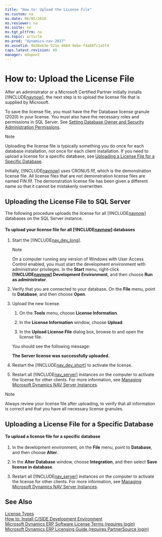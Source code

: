 ```yaml
---
title: "How to: Upload the License File"
ms.custom: na
ms.date: 06/05/2016
ms.reviewer: na
ms.suite: na
ms.tgt_pltfrm: na
ms.topic: article
ms-prod: "dynamics-nav-2017"
ms.assetid: 9a36eb3e-521e-4684-9ebe-f4ab8fc1a5fd
caps.latest.revision: 40
manager: edupont
---
```

# How to: Upload the License File
After an administrator or a Microsoft Certified Partner initially installs [!INCLUDE[navnow](includes/navnow_md.md)], the next step is to upload the license file that is supplied by Microsoft.  

 To save the license file, you must have the Per Database license granule \(2020\) in your license. You must also have the necessary roles and permissions in SQL Server. See [Setting Database Owner and Security Administration Permissions](Setting-Database-Owner-and-Security-Administration-Permissions.md).  

> [!NOTE]  
>  Uploading the license file is typically something you do once for each database installation, not once for each client installation. If you need to upload a license for a specific database, see [Uploading a License File for a Specific Database](How-to--Upload-the-License-File.md#UploadtoDatabase).  

 Initially, [!INCLUDE[navnow](includes/navnow_md.md)] uses CRONUS.flf, which is the demonstration license file. All license files that are not demonstration license files are named FIN.flf. The demonstration license file has been given a different name so that it cannot be mistakenly overwritten.  

## Uploading the License File to SQL Server  
 The following procedure uploads the license for all [!INCLUDE[navnow](includes/navnow_md.md)] databases on the SQL Server instance.  

#### To upload your license file for all [!INCLUDE[navnow](includes/navnow_md.md)] databases  

1.  Start the [!INCLUDE[nav_dev_long](includes/nav_dev_long_md.md)].  

    > [!NOTE]  
    >  On a computer running any version of Windows with User Access Control enabled, you must start the development environment with administrator privileges. In the **Start** menu, right-click **[!INCLUDE[navnow](includes/navnow_md.md)] Development Environment**, and then choose **Run as administrator**.  

2.  Verify that you are connected to your database. On the **File** menu, point to **Database**, and then choose **Open**.  

3.  Upload the new license.  

    1.  On the **Tools** menu, choose **License Information**.  

    2.  In the **License Information** window, choose **Upload**.  

    3.  In the **Upload License File** dialog box, browse to and open the license file.  

     You should see the following message:  

     **The Server license was successfully uploaded.**  

4.  Restart the [!INCLUDE[nav_dev_short](includes/nav_dev_short_md.md)] to activate the license.  

5.  Restart all [!INCLUDE[nav_server](includes/nav_server_md.md)] instances on the computer to activate the license for other clients. For more information, see [Managing Microsoft Dynamics NAV Server Instances](Managing-Microsoft-Dynamics-NAV-Server-Instances.md).  

> [!NOTE]  
>  Always review your license file after uploading, to verify that all information is correct and that you have all necessary license granules.  

##  <a name="UploadtoDatabase"></a> Uploading a License File for a Specific Database  

#### To upload a license file for a specific database  

1.  In the development environment, on the **File** menu, point to **Database**, and then choose **Alter**.  

2.  In the **Alter Database** window, choose **Integration**, and then select **Save license in database**.  

3.  Restart all [!INCLUDE[nav_server](includes/nav_server_md.md)] instances on the computer to activate the license for other clients. For more information, see [Managing Microsoft Dynamics NAV Server Instances](Managing-Microsoft-Dynamics-NAV-Server-Instances.md).  

## See Also  
 [License Types](License-Types.md)   
 [How to: Install C/SIDE Development Environment](How-to--Install-C-SIDE-Development-Environment.md)   
 [Microsoft Dynamics ERP Software License Terms (requires login)](http://go.microsoft.com/fwlink/?LinkId=247426)   
 [Microsoft Dynamics ERP Licensing Guide (requires PartnerSource login)](http://go.microsoft.com/fwlink/?LinkID=318024)
